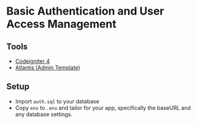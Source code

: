 # Basic Authentication and User Access Management

## Tools

- [Codeigniter 4](https://codeigniter.com/)
- [Atlantis (Admin Template)](https://themekita.com/demo-atlantis-lite-bootstrap/)

## Setup

- Import `auth.sql` to your database
- Copy `env` to `.env` and tailor for your app, specifically the baseURL
and any database settings.